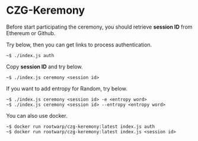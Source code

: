 # CZG-Keremony

Before start participating the ceremony, you should retrieve **session ID** from Ethereum or Github.

Try below, then you can get links to process authentication.
```
~$ ./index.js auth
```

Copy **session ID** and try below.

```
~$ ./index.js ceremony <session id>
```

If you want to add entropy for Random, try below.

```
~$ ./index.js ceremony <session id> -e <entropy word>
~$ ./index.js ceremony <session id> --entropy <entropy word>
```

You can also use docker.

```
~$ docker run rootwarp/czg-keremony:latest index.js auth
~$ docker run rootwarp/czg-keremony:latest index.js <session id>
```
